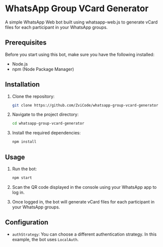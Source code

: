 # WhatsApp Group VCard Generator

A simple WhatsApp Web bot built using whatsapp-web.js to generate vCard files for each participant in your WhatsApp groups.

## Prerequisites

Before you start using this bot, make sure you have the following installed:

- Node.js
- npm (Node Package Manager)

## Installation

1. Clone the repository:

    ```bash
    git clone https://github.com/ZviCode/whatsapp-group-vcard-generator.git
    ```

2. Navigate to the project directory:

    ```bash
    cd whatsapp-group-vcard-generator
    ```

3. Install the required dependencies:

    ```bash
    npm install
    ```

## Usage

1. Run the bot:

    ```bash
    npm start
    ```

2. Scan the QR code displayed in the console using your WhatsApp app to log in.

3. Once logged in, the bot will generate vCard files for each participant in your WhatsApp groups.

## Configuration


- `authStrategy`: You can choose a different authentication strategy. In this example, the bot uses `LocalAuth`.
